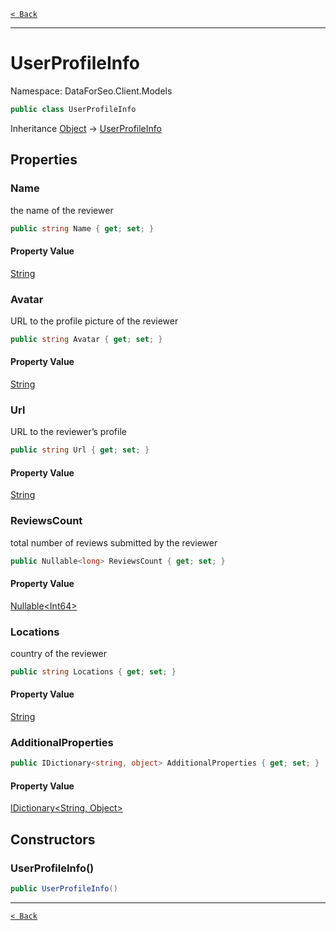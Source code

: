 [`< Back`](./)

---

# UserProfileInfo

Namespace: DataForSeo.Client.Models

```csharp
public class UserProfileInfo
```

Inheritance [Object](https://docs.microsoft.com/en-us/dotnet/api/system.object) → [UserProfileInfo](./dataforseo.client.models.userprofileinfo)

## Properties

### **Name**

the name of the reviewer

```csharp
public string Name { get; set; }
```

#### Property Value

[String](https://docs.microsoft.com/en-us/dotnet/api/system.string)<br>

### **Avatar**

URL to the profile picture of the reviewer

```csharp
public string Avatar { get; set; }
```

#### Property Value

[String](https://docs.microsoft.com/en-us/dotnet/api/system.string)<br>

### **Url**

URL to the reviewer’s profile

```csharp
public string Url { get; set; }
```

#### Property Value

[String](https://docs.microsoft.com/en-us/dotnet/api/system.string)<br>

### **ReviewsCount**

total number of reviews submitted by the reviewer

```csharp
public Nullable<long> ReviewsCount { get; set; }
```

#### Property Value

[Nullable&lt;Int64&gt;](https://docs.microsoft.com/en-us/dotnet/api/system.nullable-1)<br>

### **Locations**

country of the reviewer

```csharp
public string Locations { get; set; }
```

#### Property Value

[String](https://docs.microsoft.com/en-us/dotnet/api/system.string)<br>

### **AdditionalProperties**

```csharp
public IDictionary<string, object> AdditionalProperties { get; set; }
```

#### Property Value

[IDictionary&lt;String, Object&gt;](https://docs.microsoft.com/en-us/dotnet/api/system.collections.generic.idictionary-2)<br>

## Constructors

### **UserProfileInfo()**

```csharp
public UserProfileInfo()
```

---

[`< Back`](./)
